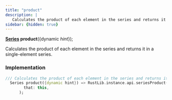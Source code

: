 ```yaml
---
title: "product"
description: |
   Calculates the product of each element in the series and returns it in a single-element series.
sidebar: {hidden: true}
---
```

<span class="dart-code"><strong>[Series] product</strong>({<span class="nobr">dynamic <i>hint</i></span>});</span>

 Calculates the product of each element in the series and returns it in a single-element series.
### Implementation
```dart
/// Calculates the product of each element in the series and returns it in a single-element series.
  Series product({dynamic hint}) => RustLib.instance.api.seriesProduct(
        that: this,
      );
```

[Series]: /reference/classes/series/